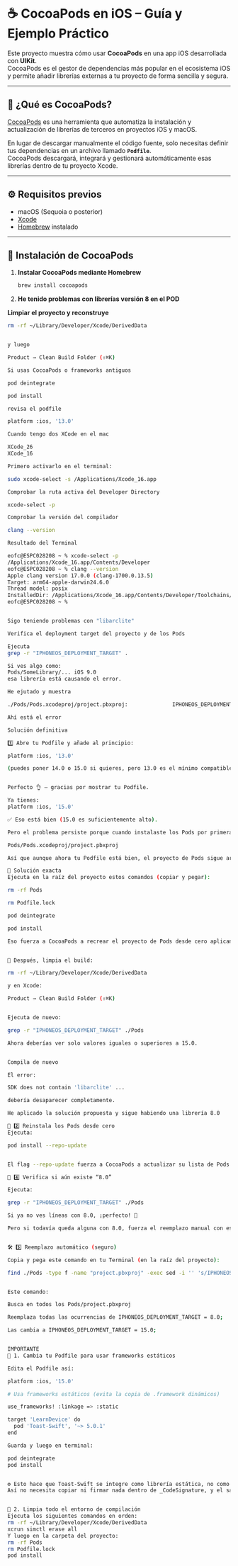 # ☕️ CocoaPods en iOS – Guía y Ejemplo Práctico

Este proyecto muestra cómo usar **CocoaPods** en una app iOS desarrollada con **UIKit**.  
CocoaPods es el gestor de dependencias más popular en el ecosistema iOS y permite añadir librerías externas a tu proyecto de forma sencilla y segura.

---

## 🧩 ¿Qué es CocoaPods?

[CocoaPods](https://cocoapods.org/) es una herramienta que automatiza la instalación y actualización de librerías de terceros en proyectos iOS y macOS.

En lugar de descargar manualmente el código fuente, solo necesitas definir tus dependencias en un archivo llamado **`Podfile`**.  
CocoaPods descargará, integrará y gestionará automáticamente esas librerías dentro de tu proyecto Xcode.

---

## ⚙️ Requisitos previos

- macOS (Sequoia o posterior)
- [Xcode](https://developer.apple.com/xcode/)
- [Homebrew](https://brew.sh/) instalado

---

## 🚀 Instalación de CocoaPods

1. **Instalar CocoaPods mediante Homebrew**

   ```bash
   brew install cocoapods

2. **He tenido problemas con librerías versión 8 en el POD**

**Limpiar el proyecto y reconstruye**

```bash
rm -rf ~/Library/Developer/Xcode/DerivedData


y luego

Product → Clean Build Folder (⇧⌘K)

Si usas CocoaPods o frameworks antiguos

pod deintegrate

pod install

revisa el podfile

platform :ios, '13.0'

Cuando tengo dos XCode en el mac

XCode_26
XCode_16

Primero activarlo en el terminal:

sudo xcode-select -s /Applications/Xcode_16.app

Comprobar la ruta activa del Developer Directory

xcode-select -p

Comprobar la versión del compilador

clang --version

Resultado del Terminal

eofc@ESPC028208 ~ % xcode-select -p
/Applications/Xcode_16.app/Contents/Developer
eofc@ESPC028208 ~ % clang --version
Apple clang version 17.0.0 (clang-1700.0.13.5)
Target: arm64-apple-darwin24.6.0
Thread model: posix
InstalledDir: /Applications/Xcode_16.app/Contents/Developer/Toolchains/XcodeDefault.xctoolchain/usr/bin
eofc@ESPC028208 ~ % 


Sigo teniendo problemas con "libarclite"

Verifica el deployment target del proyecto y de los Pods

Ejecuta
grep -r "IPHONEOS_DEPLOYMENT_TARGET" .

Si ves algo como:
Pods/SomeLibrary/... iOS 9.0
esa librería está causando el error.

He ejutado y muestra

./Pods/Pods.xcodeproj/project.pbxproj:				IPHONEOS_DEPLOYMENT_TARGET = 8.0;

Ahí está el error

Solución definitiva

1️⃣ Abre tu Podfile y añade al principio:

platform :ios, '13.0'

(puedes poner 14.0 o 15.0 si quieres, pero 13.0 es el mínimo compatible con Xcode 16)


Perfecto 👌 — gracias por mostrar tu Podfile.

Ya tienes:
platform :ios, '15.0'

✅ Eso está bien (15.0 es suficientemente alto).

Pero el problema persiste porque cuando instalaste los Pods por primera vez, ese valor no existía o era más bajo, y entonces CocoaPods dejó los valores antiguos (iOS 8.0) guardados dentro del archivo:

Pods/Pods.xcodeproj/project.pbxproj

Así que aunque ahora tu Podfile está bien, el proyecto de Pods sigue arrastrando la configuración vieja.

🔧 Solución exacta
Ejecuta en la raíz del proyecto estos comandos (copiar y pegar):

rm -rf Pods

rm Podfile.lock

pod deintegrate

pod install

Eso fuerza a CocoaPods a recrear el proyecto de Pods desde cero aplicando el platform :ios, '15.0' correctamente a todos los targets.


🧹 Después, limpia el build:

rm -rf ~/Library/Developer/Xcode/DerivedData

y en Xcode:

Product → Clean Build Folder (⇧⌘K)


Ejecuta de nuevo:

grep -r "IPHONEOS_DEPLOYMENT_TARGET" ./Pods

Ahora deberías ver solo valores iguales o superiores a 15.0.


Compila de nuevo

El error:

SDK does not contain 'libarclite' ...

debería desaparecer completamente.

He aplicado la solución propuesta y sigue habiendo una librería 8.0

🧱 2️⃣ Reinstala los Pods desde cero
Ejecuta:

pod install --repo-update


El flag --repo-update fuerza a CocoaPods a actualizar su lista de Pods y aplicar correctamente el platform :ios, '15.0'.

🧠 4️⃣ Verifica si aún existe “8.0”

Ejecuta:

grep -r "IPHONEOS_DEPLOYMENT_TARGET" ./Pods

Si ya no ves líneas con 8.0, ¡perfecto! 🎉

Pero si todavía queda alguna con 8.0, fuerza el reemplazo manual con este comando 👇


🛠 5️⃣ Reemplazo automático (seguro)

Copia y pega este comando en tu Terminal (en la raíz del proyecto):

find ./Pods -type f -name "project.pbxproj" -exec sed -i '' 's/IPHONEOS_DEPLOYMENT_TARGET = 8.0;/IPHONEOS_DEPLOYMENT_TARGET = 15.0;/g' {} +


Este comando:

Busca en todos los Pods/project.pbxproj

Reemplaza todas las ocurrencias de IPHONEOS_DEPLOYMENT_TARGET = 8.0;

Las cambia a IPHONEOS_DEPLOYMENT_TARGET = 15.0;


IMPORTANTE
🧩 1. Cambia tu Podfile para usar frameworks estáticos

Edita el Podfile así:

platform :ios, '15.0'

# Usa frameworks estáticos (evita la copia de .framework dinámicos)

use_frameworks! :linkage => :static

target 'LearnDevice' do
  pod 'Toast-Swift', '~> 5.0.1'
end

Guarda y luego en terminal:

pod deintegrate
pod install


⚙️ Esto hace que Toast-Swift se integre como librería estática, no como .framework dinámico.
Así no necesita copiar ni firmar nada dentro de _CodeSignature, y el sandbox deja de intervenir.


🧹 2. Limpia todo el entorno de compilación
Ejecuta los siguientes comandos en orden:
rm -rf ~/Library/Developer/Xcode/DerivedData
xcrun simctl erase all
Y luego en la carpeta del proyecto:
rm -rf Pods
rm Podfile.lock
pod install










